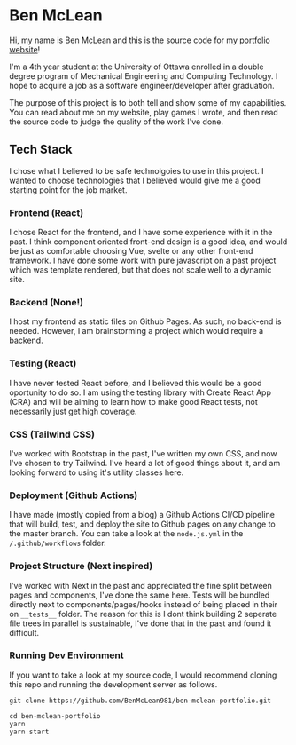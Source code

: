 # Ben McLean

Hi, my name is Ben McLean and this is the source code for my [portfolio website](http://BenMcLean981.github.io)!

I'm a 4th year student at the University of Ottawa enrolled in a double degree program of Mechanical Engineering and Computing Technology. I hope to acquire a job as a software engineer/developer after graduation.

The purpose of this project is to both tell and show some of my capabilities. You can read about me on my website, play games I wrote, and then read the source code to judge the quality of the work I've done.

## Tech Stack

I chose what I believed to be safe technolgoies to use in this project. I wanted to choose technologies that I believed would give me a good starting point for the job market.

### Frontend (React)

I chose React for the frontend, and I have some experience with it in the past. I think component oriented front-end design is a good idea, and would be just as comfortable choosing Vue, svelte or any other front-end framework. I have done some work with pure javascript on a past project which was template rendered, but that does not scale well to a dynamic site.

### Backend (None!)

I host my frontend as static files on Github Pages. As such, no back-end is needed. However, I am brainstorming a project which would require a backend.

### Testing (React)

I have never tested React before, and I believed this would be a good oportunity to do so. I am using the testing library with Create React App (CRA) and will be aiming to learn how to make good React tests, not necessarily just get high coverage.

### CSS (Tailwind CSS)

I've worked with Bootstrap in the past, I've written my own CSS, and now I've chosen to try Tailwind. I've heard a lot of good things about it, and am looking forward to using it's utility classes here.

### Deployment (Github Actions)

I have made (mostly copied from a blog) a Github Actions CI/CD pipeline that will build, test, and deploy the site to Github pages on any change to the master branch. You can take a look at the `node.js.yml` in the `/.github/workflows` folder.

### Project Structure (Next inspired)

I've worked with Next in the past and appreciated the fine split between pages and components, I've done the same here. Tests will be bundled directly next to components/pages/hooks instead of being placed in their on `__tests__` folder. The reason for this is I dont think building 2 seperate file trees in parallel is sustainable, I've done that in the past and found it difficult.

### Running Dev Environment

If you want to take a look at my source code, I would recommend cloning this repo and running the development server as follows.

```
git clone https://github.com/BenMcLean981/ben-mclean-portfolio.git

cd ben-mclean-portfolio
yarn
yarn start
```
